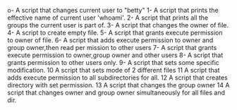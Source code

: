 o- A script that changes current user to "betty"
1- A script that prints the effective name of current user 'whoami'.
2- A script that prints all the groups the current user is part of.
3- A script that changes the owner of file.
4- A script to create empty file.
5- A script that grants execute permission to owner of file.
6- A script that adds execute permission to owner and group owner,then read per     mission to other users
7- A script that grants execute permission to owner,group owner and other users
8- A script that grants permission to other users only.
9- A script that sets some specific modification.
10 A script that sets mode of 2 different files
11 A script that adds execute permission to all subdirectories for all.
12 A script that creates directory with set permission.
13 A script that changes the group owner
14 A script that changes owner and group owner simultaneously for all files and dir.  

